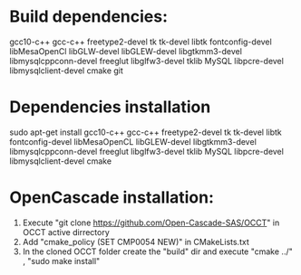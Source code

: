 # Build dependencies:
gcc10-c++
gcc-c++
freetype2-devel
tk
tk-devel
libtk
fontconfig-devel
libMesaOpenCl
libGLW-devel
libGLEW-devel
libgtkmm3-devel
libmysqlcppconn-devel
freeglut
libglfw3-devel
tklib
MySQL
libpcre-devel
libmysqlclient-devel
cmake
git

# Dependencies installation
sudo apt-get install gcc10-c++ gcc-c++ freetype2-devel tk tk-devel libtk fontconfig-devel libMesaOpenCL libGLEW-devel libgtkmm3-devel libmysqlcppconn-devel freeglut libglfw3-devel tklib MySQL libpcre-devel libmysqlclient-devel cmake

# OpenCascade installation:
1. Execute "git clone https://github.com/Open-Cascade-SAS/OCCT" in OCCT active dirrectory
2. Add "cmake_policy (SET CMP0054 NEW)" in CMakeLists.txt
3. In the cloned OCCT folder create the "build" dir and execute "cmake ../" , "sudo make install"